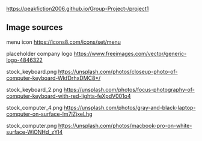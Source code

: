 https://peakfiction2006.github.io/Group-Project-/project1

## Image sources

menu icon https://icons8.com/icons/set/menu

placeholder company logo https://www.freeimages.com/vector/generic-logo-4846322

stock_keyboard.png https://unsplash.com/photos/closeup-photo-of-computer-keyboard-WkfDrhxDMC8*/

stock_keyboard_2.png https://unsplash.com/photos/focus-photography-of-computer-keyboard-with-red-lights-feXpdV001o4


stock_computer_4.png https://unsplash.com/photos/gray-and-black-laptop-computer-on-surface-Im7lZjxeLhg

stock_computer.png https://unsplash.com/photos/macbook-pro-on-white-surface-WiONHd_zYI4
